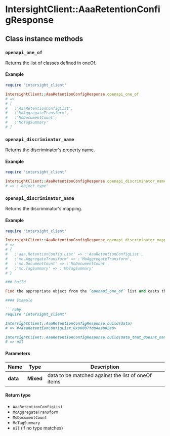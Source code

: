 # IntersightClient::AaaRetentionConfigResponse

## Class instance methods

### `openapi_one_of`

Returns the list of classes defined in oneOf.

#### Example

```ruby
require 'intersight_client'

IntersightClient::AaaRetentionConfigResponse.openapi_one_of
# =>
# [
#   :'AaaRetentionConfigList',
#   :'MoAggregateTransform',
#   :'MoDocumentCount',
#   :'MoTagSummary'
# ]
```

### `openapi_discriminator_name`

Returns the discriminator's property name.

#### Example

```ruby
require 'intersight_client'

IntersightClient::AaaRetentionConfigResponse.openapi_discriminator_name
# => :'object_type'
```

### `openapi_discriminator_name`

Returns the discriminator's mapping.

#### Example

```ruby
require 'intersight_client'

IntersightClient::AaaRetentionConfigResponse.openapi_discriminator_mapping
# =>
# {
#   :'aaa.RetentionConfig.List' => :'AaaRetentionConfigList',
#   :'mo.AggregateTransform' => :'MoAggregateTransform',
#   :'mo.DocumentCount' => :'MoDocumentCount',
#   :'mo.TagSummary' => :'MoTagSummary'
# }

### build

Find the appropriate object from the `openapi_one_of` list and casts the data into it.

#### Example

```ruby
require 'intersight_client'

IntersightClient::AaaRetentionConfigResponse.build(data)
# => #<AaaRetentionConfigList:0x00007fdd4aab02a0>

IntersightClient::AaaRetentionConfigResponse.build(data_that_doesnt_match)
# => nil
```

#### Parameters

| Name | Type | Description |
| ---- | ---- | ----------- |
| **data** | **Mixed** | data to be matched against the list of oneOf items |

#### Return type

- `AaaRetentionConfigList`
- `MoAggregateTransform`
- `MoDocumentCount`
- `MoTagSummary`
- `nil` (if no type matches)

